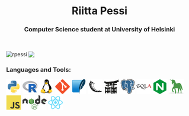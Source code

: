 <h1 align="center"> Riitta Pessi </h1>
<h3 align="center"> Computer Science student at University of Helsinki </h3><br>
<p>
  <img align="center" src="https://github-readme-stats-git-masterrstaa-rickstaa.vercel.app/api?username=rpessi&show_icons=true&locale=en" alt="rpessi" />
  <img align="center" src="https://github-readme-stats-git-masterrstaa-rickstaa.vercel.app/api/top-langs?username=rpessi&local=en&layout=compact" />
</p>
<h3 align="left">Languages and Tools:</h3>
<p align="left">
  <a href="https://www.python.org" target="_blank" rel="noreferrer">
    <img src="https://raw.githubusercontent.com/devicons/devicon/master/icons/python/python-original.svg" alt="python" width="40" height="40"/></a>
  <a href="https://www.r-project.org/" target="_blank" rel="noreferrer">
    <img src="https://raw.githubusercontent.com/devicons/devicon/master/icons/r/r-original.svg" alt="r" width="40" height="40"/></a>
  <a href="https://www.linux.org/" target="_blank" rel="noreferrer">
    <img src="https://raw.githubusercontent.com/devicons/devicon/master/icons/linux/linux-original.svg" alt="linux" width="40" height="40"/></a>
  <a href="https://git-scm.com/" target="_blank" rel="noreferrer">
    <img src="https://raw.githubusercontent.com/devicons/devicon/master/icons/git/git-original.svg" alt="git" width="40" height="40"/></a> 
  <a href="https://www.sqlite.org/" target="_blank" rel="noreferrer">
    <img src="https://raw.githubusercontent.com/devicons/devicon/master/icons/sqlite/sqlite-original.svg" alt="sqlite" width="40" height="40"/></a> 
  <a href="https://flask.palletsprojects.com/" target="_blank" rel="noreferrer">
    <img src="https://raw.githubusercontent.com/devicons/devicon/master/icons/flask/flask-original.svg" alt="flask" width="40" height="40"/></a> 
  <a href="https://jinja.palletsprojects.com/" target="_blank" rel="noreferrer">
    <img src="https://github.com/rpessi/rpessi/blob/main/jinja.svg" alt="jinja" width="40" height="40"/></a> 
  <a href="https://www.postgresql.org/" target="_blank" rel="noreferrer">
    <img src="https://raw.githubusercontent.com/devicons/devicon/master/icons/postgresql/postgresql-original.svg" alt="postgresql" width="40" height="40"/></a> 
  <a href="https://www.sqlalchemy.org/" target="_blank" rel="noreferrer">
    <img src="https://raw.githubusercontent.com/devicons/devicon/master/icons/sqlalchemy/sqlalchemy-original.svg" alt="sqlalchemy" width="40" height="40"/></a> 
  <a href="https://www.nginx.com/" target="_blank" rel="noreferrer">
    <img src="https://raw.githubusercontent.com/devicons/devicon/master/icons/nginx/nginx-original.svg" alt="nginx" width="40" height="40"/></a>
  <a href="https://gunicorn.org/" target="_blank" rel="noreferrer">
    <img src="https://github.com/rpessi/rpessi/blob/main/gunicorn.svg" alt="gunicorn" width="40" height="40"/></a> 
  <a href="https://developer.mozilla.org/en-US/docs/Web/JavaScript" target="_blank" rel="noreferrer">
    <img src="https://raw.githubusercontent.com/devicons/devicon/master/icons/javascript/javascript-original.svg" alt="javascript" width="40" height="40"/></a>
  <a href="https://nodejs.org/en" target="_blank" rel="noreferrer">
    <img src="https://github.com/rpessi/rpessi/blob/main/Node.js_logo.svg" alt="node" width="65.4" height="40"/></a>
  <a href="https://react.dev/" target="_blank" rel="noreferrer">
    <img src="https://raw.githubusercontent.com/devicons/devicon/master/icons/react/react-original.svg" alt="react" width="40" height="40"/></a>
</p>

<!--  
**rpessi/rpessi** is a ✨ _special_ ✨ repository because its `README.md` (this file) appears on your GitHub profile.

Here are some ideas to get you started:

- 🔭 I’m currently working on ...
- 🌱 I’m currently learning ...
- 👯 I’m looking to collaborate on ...
- 🤔 I’m looking for help with ...
- 💬 Ask me about ...
- 📫 How to reach me: ...
- 😄 Pronouns: ...
- ⚡ Fun fact: ...
-->
